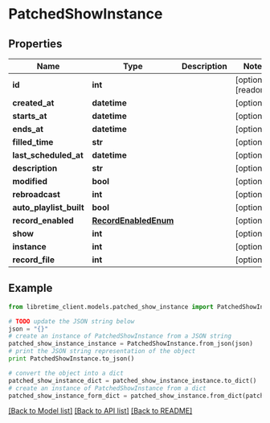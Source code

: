 # PatchedShowInstance


## Properties
Name | Type | Description | Notes
------------ | ------------- | ------------- | -------------
**id** | **int** |  | [optional] [readonly] 
**created_at** | **datetime** |  | [optional] 
**starts_at** | **datetime** |  | [optional] 
**ends_at** | **datetime** |  | [optional] 
**filled_time** | **str** |  | [optional] 
**last_scheduled_at** | **datetime** |  | [optional] 
**description** | **str** |  | [optional] 
**modified** | **bool** |  | [optional] 
**rebroadcast** | **int** |  | [optional] 
**auto_playlist_built** | **bool** |  | [optional] 
**record_enabled** | [**RecordEnabledEnum**](RecordEnabledEnum.md) |  | [optional] 
**show** | **int** |  | [optional] 
**instance** | **int** |  | [optional] 
**record_file** | **int** |  | [optional] 

## Example

```python
from libretime_client.models.patched_show_instance import PatchedShowInstance

# TODO update the JSON string below
json = "{}"
# create an instance of PatchedShowInstance from a JSON string
patched_show_instance_instance = PatchedShowInstance.from_json(json)
# print the JSON string representation of the object
print PatchedShowInstance.to_json()

# convert the object into a dict
patched_show_instance_dict = patched_show_instance_instance.to_dict()
# create an instance of PatchedShowInstance from a dict
patched_show_instance_form_dict = patched_show_instance.from_dict(patched_show_instance_dict)
```
[[Back to Model list]](../README.md#documentation-for-models) [[Back to API list]](../README.md#documentation-for-api-endpoints) [[Back to README]](../README.md)


